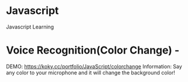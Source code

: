 # Javascript
Javascript Learning

# Voice Recognition(Color Change) - 
DEMO: https://koky.cc/portfolio/JavaScript/colorchange
Information: Say any color to your microphone and it will change the background color!
